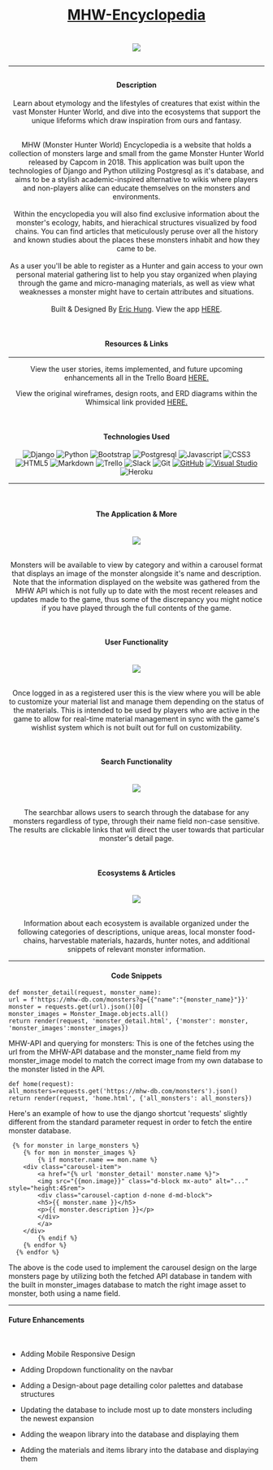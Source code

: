 
<center>
<h1><a href="https://mhw-encyclopedia.herokuapp.com/">MHW-Encyclopedia</a><h1>
<img src='https://res.cloudinary.com/di8ugfihk/image/upload/v1684003006/diablos_info_ie73od.jpg'></img>

<hr>

<h4>Description</h4>
Learn about etymology and the lifestyles of creatures that exist within the vast Monster Hunter World, and dive into the ecosystems that support the unique lifeforms which draw inspiration from ours and fantasy.
    <br></br>
<p>MHW (Monster Hunter World) Encyclopedia is a website that holds a collection of monsters large and small from the game Monster Hunter World released by Capcom in 2018. This application was built upon the technologies of Django and Python utilizing Postgresql as it's database, and aims to be a stylish academic-inspired alternative to wikis where players and non-players alike can educate themselves on the monsters and environments. 
<br></br>
Within the encyclopedia you will also find exclusive information about the monster's ecology, habits, and hierachical structures visualized by food chains. You can find articles that meticulously peruse over all the history and known studies about the places these monsters inhabit and how they came to be. 
<br></br>
As a user you'll be able to register as a Hunter and gain access to your own personal material gathering list to help you stay organized when playing through the game and micro-managing materials, as well as view what weaknesses a monster might have to certain attributes and situations. 
<br></br>
Built & Designed By <a href='https://www.linkedin.com/in/erichungdev/'>Eric Hung</a>.    
View the app <a href='https://mhw-encyclopedia.herokuapp.com/'>HERE</a>.    
</p>

<br>
<h4>Resources & Links</h4>
<hr>
<p>View the user stories, items implemented, and future upcoming enhancements all in the Trello Board <a href='https://trello.com/invite/b/95K0Zy1U/ATTI29d0c6de97d1199fcddd9b843edba1b79158B0A2/mhw-encyclopedia'>HERE.</a></p>

<p>View the original wireframes, design roots, and ERD diagrams within the Whimsical link provided <a href='https://whimsical.com/mhw-encyclopedia-wire-erd-7Aiq3F9Z3fptTmu9gvi9Fn'>HERE.</a></p>

<br>
<h4>Technologies Used</h4>

![Django](https://img.shields.io/badge/Django-092E20?style=for-the-badge&logo=django&logoColor=white)
![Python](https://img.shields.io/badge/Python-14354C?style=for-the-badge&logo=python&logoColor=white)
![Bootstrap](https://img.shields.io/badge/Bootstrap-563D7C?style=for-the-badge&logo=bootstrap&logoColor=white)
![Postgresql](https://img.shields.io/badge/PostgreSQL-316192?style=for-the-badge&logo=postgresql&logoColor=white)
![Javascript](https://img.shields.io/badge/JavaScript-F7DF1E?style=for-the-badge&logo=javascript&logoColor=black)
![CSS3](https://img.shields.io/badge/css3-%231572B6.svg?style=for-the-badge&logo=css3&logoColor=white)
![HTML5](https://img.shields.io/badge/html5-%23E34F26.svg?style=for-the-badge&logo=html5&logoColor=white)
![Markdown](https://img.shields.io/badge/markdown-%23000000.svg?style=for-the-badge&logo=markdown&logoColor=white)
![Trello](https://img.shields.io/badge/Trello-%23026AA7.svg?style=for-the-badge&logo=Trello&logoColor=white)
![Slack](https://img.shields.io/badge/Slack-4A154B?style=for-the-badge&logo=slack&logoColor=white)
![Git](https://img.shields.io/badge/git-%23F05033.svg?style=for-the-badge&logo=git&logoColor=white)
[![GitHub](https://badgen.net/badge/icon/github?icon=github&label)](https://github.com)
[![Visual Studio](https://badgen.net/badge/icon/visualstudio?icon=visualstudio&label)](https://visualstudio.microsoft.com)
![Heroku](https://img.shields.io/badge/heroku-%23430098.svg?style=for-the-badge&logo=heroku&logoColor=white)

<hr>
<br>
<h4>The Application & More</h4>
<br>
<img src='https://res.cloudinary.com/di8ugfihk/image/upload/v1684035863/Screenshot_2023-05-13_at_8.43.39_PM_yob1bh.png'>
<br></br>
<p>Monsters will be available to view by category and within a carousel format that displays an image of the monster alongside it's name and description. Note that the information displayed on the website was gathered from the MHW API which is not fully up to date with the most recent releases and updates made to the game, thus some of the discrepancy you might notice if you have played through the full contents of the game.</p>
<br>
<h4>User Functionality</h4>
<br>
<img src='https://res.cloudinary.com/di8ugfihk/image/upload/v1684040472/Screenshot_2023-05-13_at_10.00.51_PM_fhxnph.png'>
<br></br>
<p>Once logged in as a registered user this is the view where you will be able to customize your material list and manage them depending on the status of the materials. This is intended to be used by players who are active in the game to allow for real-time material management in sync with the game's wishlist system which is not built out for full on customizability.</p>
<br>
<h4>Search Functionality</h4>
<br>
<img src='https://res.cloudinary.com/di8ugfihk/image/upload/v1684117340/Screenshot_2023-05-14_at_7.20.28_PM_uothez.png'>
<br></br>
<p>The searchbar allows users to search through the database for any monsters regardless of type, through their name field non-case sensitive. The results are clickable links that will direct the user towards that particular monster's detail page.</p>
<br>
<h4>Ecosystems & Articles</h4>
<br>
<img src='https://res.cloudinary.com/di8ugfihk/image/upload/v1684040841/Screenshot_2023-05-13_at_10.07.05_PM_yvyznu.png'>
<br></br>
<p>Information about each ecosystem is available organized under the following categories of descriptions, unique areas, local monster food-chains, harvestable materials, hazards, hunter notes, and additional snippets of relevant monster information.</p>
<hr>

<h4>Code Snippets</h4>
</center>
    
    def monster_detail(request, monster_name):
    url = f'https://mhw-db.com/monsters?q={{"name":"{monster_name}"}}'
    monster = requests.get(url).json()[0]
    monster_images = Monster_Image.objects.all()
    return render(request, 'monster_detail.html', {'monster': monster, 'monster_images':monster_images})

MHW-API and querying for monsters: This is one of the fetches using the url from the MHW-API database and the monster_name field from my monster_image model to match the correct image from my own database to the monster listed in the API.

    def home(request):
    all_monsters=requests.get('https://mhw-db.com/monsters').json()
    return render(request, 'home.html', {'all_monsters': all_monsters})

Here's an example of how to use the django shortcut 'requests' slightly different from the standard parameter request in order to fetch the entire monster database.

     {% for monster in large_monsters %}
        {% for mon in monster_images %}
            {% if monster.name == mon.name %}
        <div class="carousel-item">
            <a href="{% url 'monster_detail' monster.name %}">
            <img src="{{mon.image}}" class="d-block mx-auto" alt="..." style="height:45rem">
            <div class="carousel-caption d-none d-md-block">
            <h5>{{ monster.name }}</h5>
            <p>{{ monster.description }}</p>
            </div>
            </a>
        </div>
            {% endif %}
        {% endfor %}
      {% endfor %}

The above is the code used to implement the carousel design on the large monsters page by utilizing both the fetched API database in tandem with the built in monster_images database to match the right image asset to monster, both using a name field. 

<hr>
<h4>Future Enhancements</h4>
<br>
<ul>
<li><p>Adding Mobile Responsive Design</p></li>
<li><p>Adding Dropdown functionality on the navbar</p></li>
<li><p>Adding a Design-about page detailing color palettes and database structures</p></li>
<li><p>Updating the database to include most up to date monsters including the newest expansion</p></li>
<li><p>Adding the weapon library into the database and displaying them</p></li>
<li><p>Adding the materials and items library into the database and displaying them</p></li>
</ul>

